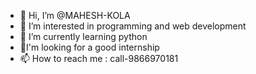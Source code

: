 - 👋 Hi, I’m @MAHESH-KOLA
- 👀 I’m interested in programming and web development
- 🌱 I’m currently learning python 
- 💞️I'm looking for a good internship
- 📫 How to reach me : call-9866970181

<!---
MAHESH-KOLA/MAHESH-KOLA is a ✨ special ✨ repository because its `README.md` (this file) appears on your GitHub profile.
You can click the Preview link to take a look at your changes.
--->
